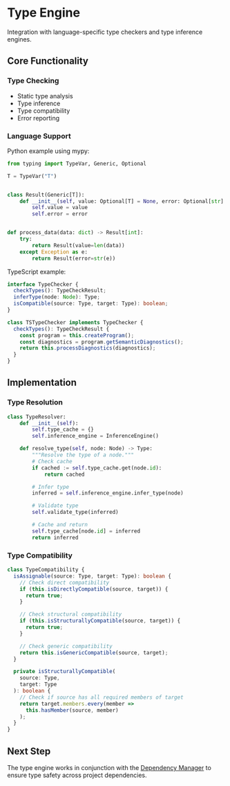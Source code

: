 # Type Engine

Integration with language-specific type checkers and type inference engines.

## Core Functionality

### Type Checking

- Static type analysis
- Type inference
- Type compatibility
- Error reporting

### Language Support

Python example using mypy:

```python
from typing import TypeVar, Generic, Optional

T = TypeVar("T")


class Result(Generic[T]):
    def __init__(self, value: Optional[T] = None, error: Optional[str] = None):
        self.value = value
        self.error = error


def process_data(data: dict) -> Result[int]:
    try:
        return Result(value=len(data))
    except Exception as e:
        return Result(error=str(e))
```

TypeScript example:

```typescript
interface TypeChecker {
  checkTypes(): TypeCheckResult;
  inferType(node: Node): Type;
  isCompatible(source: Type, target: Type): boolean;
}

class TSTypeChecker implements TypeChecker {
  checkTypes(): TypeCheckResult {
    const program = this.createProgram();
    const diagnostics = program.getSemanticDiagnostics();
    return this.processDiagnostics(diagnostics);
  }
}
```

## Implementation

### Type Resolution

```python
class TypeResolver:
    def __init__(self):
        self.type_cache = {}
        self.inference_engine = InferenceEngine()

    def resolve_type(self, node: Node) -> Type:
        """Resolve the type of a node."""
        # Check cache
        if cached := self.type_cache.get(node.id):
            return cached

        # Infer type
        inferred = self.inference_engine.infer_type(node)

        # Validate type
        self.validate_type(inferred)

        # Cache and return
        self.type_cache[node.id] = inferred
        return inferred
```

### Type Compatibility

```typescript
class TypeCompatibility {
  isAssignable(source: Type, target: Type): boolean {
    // Check direct compatibility
    if (this.isDirectlyCompatible(source, target)) {
      return true;
    }

    // Check structural compatibility
    if (this.isStructurallyCompatible(source, target)) {
      return true;
    }

    // Check generic compatibility
    return this.isGenericCompatible(source, target);
  }

  private isStructurallyCompatible(
    source: Type,
    target: Type
  ): boolean {
    // Check if source has all required members of target
    return target.members.every(member =>
      this.hasMember(source, member)
    );
  }
}
```

## Next Step

The type engine works in conjunction with the [Dependency Manager](./dependency-manager.md) to ensure type safety across project dependencies.
